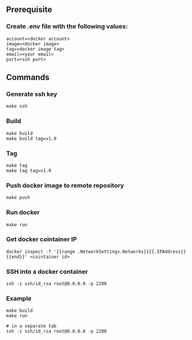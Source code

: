 
## Prerequisite

### Create .env file with the following values:
```
account=<docker account>
image=<docker image>
tag=<docker image tag>
email=<your email>
port=<ssh port>
```

## Commands

### Generate ssh key
    make ssh

### Build
	make build
    make build tag=v1.0

### Tag
	make tag
    make tag tag=v1.0

### Push docker image to remote repository
	make push

### Run docker 
    make run

### Get docker cointainer IP
    docker inspect -f '{{range .NetworkSettings.Networks}}{{.IPAddress}}{{end}}' <cointainer id>

### SSH into a docker container
    ssh -i ssh/id_rsa root@0.0.0.0 -p 2200


### Example

    make build
    make run

    # in a separate tab
    ssh -i ssh/id_rsa root@0.0.0.0 -p 2200